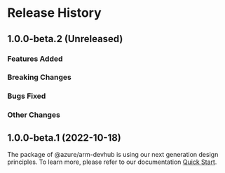 # Release History

## 1.0.0-beta.2 (Unreleased)

### Features Added

### Breaking Changes

### Bugs Fixed

### Other Changes

## 1.0.0-beta.1 (2022-10-18)

The package of @azure/arm-devhub is using our next generation design principles. To learn more, please refer to our documentation [Quick Start](https://aka.ms/js-track2-quickstart).